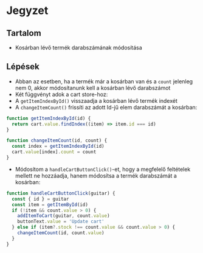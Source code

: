 # Jegyzet

## Tartalom

- Kosárban lévő termék darabszámának módosítása

## Lépések

- Abban az esetben, ha a termék már a kosárban van és a `count` jelenleg nem 0, akkor módosítanunk kell a kosárban lévő darabszámot
- Két függvényt adok a cart store-hoz:
- A `getItemIndexById()` visszaadja a kosárban lévő termék indexét
- A `changeItemCount()` frissíti az adott Id-jű elem darabszámát a kosárban:

```js
function getItemIndexById(id) {
  return cart.value.findIndex((item) => item.id === id)
}

function changeItemCount(id, count) {
  const index = getItemIndexById(id)
  cart.value[index].count = count
}
```

- Módosítom a `handleCartButtonClick()`-et, hogy a megfelelő feltételek mellett ne hozzáadja, hanem módosítsa a termék darabszámát a kosárban:

```js
function handleCartButtonClick(guitar) {
  const { id } = guitar
  const item = getItemById(id)
  if (!item && count.value > 0) {
    addItemToCart(guitar, count.value)
    buttonText.value = 'Update cart'
  } else if (item?.stock !== count.value && count.value > 0) {
    changeItemCount(id, count.value)
  }
}
```
